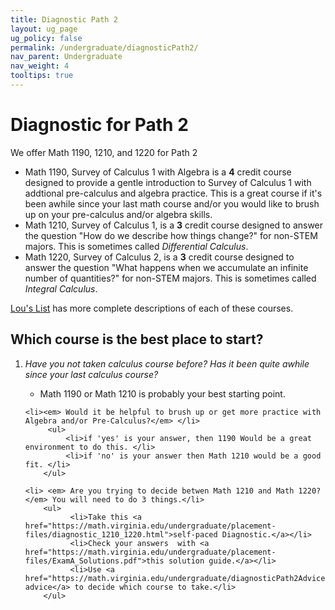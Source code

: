 ```yaml
---
title: Diagnostic Path 2
layout: ug_page
ug_policy: false
permalink: /undergraduate/diagnosticPath2/
nav_parent: Undergraduate
nav_weight: 4
tooltips: true
---
```


<h1 class="mb-4">Diagnostic for Path 2</h1>

<p> We offer Math 1190, 1210, and 1220 for Path 2 </p>
<div class=diagnostic>
 <ul>
    <li> <span class="bolded">Math 1190</span>, Survey of Calculus 1 with Algebra is a <strong>4</strong> credit course designed to provide a gentle introduction to Survey of Calculus 1 with addtional pre-calculus and algebra practice.  This is a great course if it's been awhile since your last math course and/or you would like to brush up on your pre-calculus and/or algebra skills.  </li>
    <li> <span class="bolded">Math 1210</span>, Survey of Calculus 1, is a <strong>3</strong> credit course designed to answer the question "How do we describe how things change?" for non-STEM majors.  This is sometimes called <i>Differential Calculus</i>.  </li>
      <li> <span class="bolded">Math 1220</span>, Survey of Calculus 2, is a <strong>3</strong> credit course designed to answer the question "What happens when we accumulate an infinite number of quantities?"  for non-STEM majors. This is sometimes called <i>Integral Calculus</i>.  
  </ul>
  </div>
  

 <span class="bolded"> <a href=" https://louslist.org/CC/Mathematics.html">Lou's List</a></span> has more complete descriptions of each of these courses.
 

 
 ## Which course is the best place to start?  
 
 <ol>
    <li><em>Have you <span class="bolded">not</span> taken calculus course before?  Has it been quite awhile since your last calculus course?</em> </li>
		<ul>
			<li>Math 1190 or Math 1210 is probably your best starting point.</li>
		</ul>
   
    <li><em> Would it be helpful to brush up or get more practice with Algebra and/or Pre-Calculus?</em> </li>
		 <ul>
			 <li>if 'yes' is your answer, then 1190 Would be a great environment to do this. </li>
			 <li>if 'no' is your answer then Math 1210 would be a good fit. </li>
		</ul>
  
    <li> <em> Are you trying to decide betwen Math 1210 and Math 1220?</em> You will need to do 3 things.</li>
    	<ul>
			  <li>Take this <a href="https://math.virginia.edu/undergraduate/placement-files/diagnostic_1210_1220.html">self-paced Diagnostic.</a></li>
			  <li>Check your answers  with <a href="https://math.virginia.edu/undergraduate/placement-files/ExamA_Solutions.pdf">this solution guide.</a></li>
			  <li>Use <a href="https://math.virginia.edu/undergraduate/diagnosticPath2Advice">this advice</a> to decide which course to take.</li>
    	</ul>
</ol>
 
